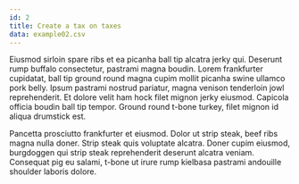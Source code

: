 ```yaml
---
id: 2
title: Create a tax on taxes
data: example02.csv
---
```


Eiusmod sirloin spare ribs et ea picanha ball tip alcatra jerky qui. Deserunt rump buffalo consectetur, pastrami magna boudin. Lorem frankfurter cupidatat, ball tip ground round magna cupim mollit picanha swine ullamco pork belly. Ipsum pastrami nostrud pariatur, magna venison tenderloin jowl reprehenderit. Et dolore velit ham hock filet mignon jerky eiusmod. Capicola officia boudin ball tip tempor. Ground round t-bone turkey, filet mignon id aliqua drumstick est.

Pancetta prosciutto frankfurter et eiusmod. Dolor ut strip steak, beef ribs magna nulla doner. Strip steak quis voluptate alcatra. Doner cupim eiusmod, burgdoggen qui strip steak reprehenderit deserunt alcatra veniam. Consequat pig eu salami, t-bone ut irure rump kielbasa pastrami andouille shoulder laboris dolore.